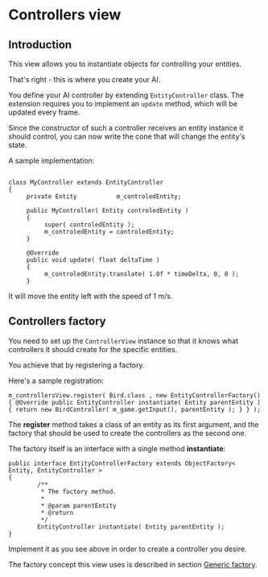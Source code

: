 # Controllers view #

## Introduction ##

This view allows you to instantiate objects for controlling your entities.

That's right - this is where you create your AI.

You define your AI controller by extending `EntityController` class.
The extension requires you to implement an `update` method, which will be updated every frame.

Since the constructor of such a controller receives an entity instance it should control, you can now write the cone that will change the entity's state.

A sample implementation:

```

class MyController extends EntityController
{
     private Entity           m_controledEntity;

     public MyController( Entity controledEntity )
     {
          super( controledEntity );
          m_controledEntity = controledEntity;
     }

     @Override
     public void update( float deltaTime )
     {
          m_controledEntity.translate( 1.0f * timeDelta, 0, 0 );
     }
```

It will move the entity left with the speed of 1 m/s.

## Controllers factory ##
You need to set up the `ControllerView` instance so that it knows what controllers it should create for the specific entities.

You achieve that by registering a factory.

Here's a sample registration:

```
m_controllersView.register( Bird.class , new EntityControllerFactory() { @Override public EntityController instantiate( Entity parentEntity ) { return new BirdController( m_game.getInput(), parentEntity ); } } );
```

The **register** method takes a class of an entity as its first argument, and the factory that should be used to create the controllers as the second one.

The factory itself is an interface with a single method **instantiate**:
```
public interface EntityControllerFactory extends ObjectFactory< Entity, EntityController >
{
        /**
         * The factory method.
         * 
         * @param parentEntity
         * @return
         */
        EntityController instantiate( Entity parentEntity );
}
```

Implement it as you see above in order to create a controller you desire.

The factory concept this view uses is described in section [Generic factory](GenericFactory.md).